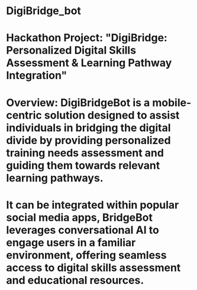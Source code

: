 ﻿# DigiBridge_bot
# Hackathon Project: "DigiBridge: Personalized Digital Skills Assessment & Learning Pathway Integration"

# Overview: DigiBridgeBot is a mobile-centric solution designed to assist individuals in bridging the digital divide by providing personalized training needs assessment and guiding them towards relevant learning pathways. 

# It can be integrated within popular social media apps, BridgeBot leverages conversational AI to engage users in a familiar environment, offering seamless access to digital skills assessment and educational resources.
